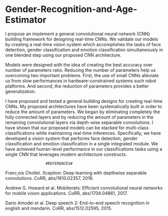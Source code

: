# Gender-Recognition-and-Age-Estimator

I propose an implement a general
convolutional neural network (CNN) building framework for
designing real-time CNNs. We validate our models by creating
a real-time vision system which accomplishes the tasks of
face detection, gender classification and emotion classification
simultaneously in one blended step using our proposed CNN
architecture.

Models were designed with the idea of creating the best accuracy
over number of parameters ratio. Reducing the number of
parameters help us overcoming two important problems. First,
the use of small CNNs alleviate us from slow performances
in hardware-constrained systems such robot platforms. And
second, the reduction of parameters provides a better generalization.

I have proposed and tested a general building designs
for creating real-time CNNs. My proposed architectures have
been systematically built in order to reduce the amount of
parameters. We began by eliminating completely the fully
connected layers and by reducing the amount of parameters
in the remaining convolutional layers via depth-wise separable
convolutions. I have shown that our proposed models can
be stacked for multi-class classifications while maintaining
real-time inferences. Specifically, we have developed a vision
system that performs face detection, gender classification
and emotion classification in a single integrated module. We
have achieved human-level performance in our classifications
tasks using a single CNN that leverages modern architecture
constructs.

                      #REFERENCES#

Franc¸ois Chollet. Xception: Deep learning with depthwise separable
convolutions. CoRR, abs/1610.02357, 2016.


Andrew G. Howard et al. Mobilenets: Efficient convolutional neural
networks for mobile vision applications. CoRR, abs/1704.04861, 2017.


Dario Amodei et al. Deep speech 2: End-to-end speech recognition in
english and mandarin. CoRR, abs/1512.02595, 2015.

